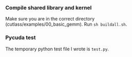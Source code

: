 ### Compile shared library and kernel
Make sure you are in the correct directory (cutlass/examples/00_basic_gemm).
Run `sh buildall.sh`.

### Pycuda test
The temporary python test file I wrote is `test.py`.